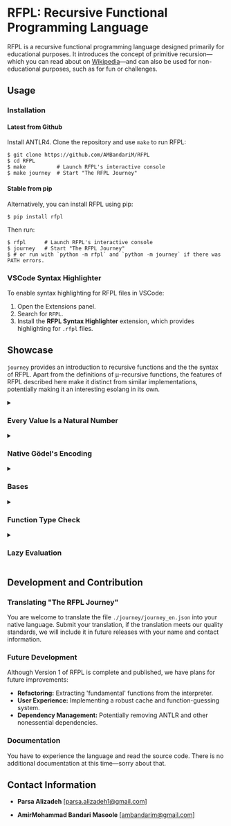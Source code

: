 # RFPL: Recursive Functional Programming Language

RFPL is a recursive functional programming language designed primarily for
educational purposes. It introduces the concept of primitive recursion—which you
can read about on
[Wikipedia](https://en.wikipedia.org/wiki/Primitive_recursive_function)—and can
also be used for non-educational purposes, such as for fun or challenges.

## Usage

### Installation

#### Latest from Github

Install ANTLR4. Clone the repository and use `make` to run RFPL:

```console
$ git clone https://github.com/AMBandariM/RFPL
$ cd RFPL
$ make          # Launch RFPL's interactive console
$ make journey  # Start "The RFPL Journey"
```

#### Stable from pip

Alternatively, you can install RFPL using pip:

```console
$ pip install rfpl
```

Then run:

```console
$ rfpl      # Launch RFPL's interactive console
$ journey   # Start "The RFPL Journey"
$ # or run with `python -m rfpl` and `python -m journey` if there was PATH errors.
```

### VSCode Syntax Highlighter
To enable syntax highlighting for RFPL files in VSCode:

1. Open the Extensions panel.
2. Search for `RFPL`.
3. Install the **RFPL Syntax Highlighter** extension, which provides
   highlighting for `.rfpl` files.

## Showcase

`journey` provides an introduction to recursive functions and the the syntax of
RFPL. Apart from the definitions of μ-recursive functions, the features of RFPL
described here make it distinct from similar implementations, potentially making
it an interesting esolang in its own.

<details>
<summary><h3>Every Value Is a Natural Number</h3></summary>

Assuming $0\in\mathbb{N}$, every value is of type $\mathbb{N}$.

``` clojure
>> 3
 = 3
>> _  ; undefined number representing a never-halting computation.
 = Undefined
```
</details>
<details>
<summary><h3>Native Gödel's Encoding</h3></summary>

Positive numbers can be represented as list of numbers based on their
prime factorization. RFPL supports lists as another representation for values.

``` clojure
>> <3, 1, 2>  ; equivalent to 2^3 * 3^1 * 5^2.
 = <3, 1, 2>
>> load basics
>> Int(<3, 1, 2>)  ; identity function. only changes the representation.
 = 600
```

Some of the basic operations are defined directly using the list encoding (like `Get` and
`Set` from basics library, or `Mul` and `Pow` for vector operations over lists).

This representation is very flexible, as numbers in a list can also be lists.
Thus, lists can be used similar to LISP (and the fact that 0 has no
factorization makes it a good candidate for `nil`). Many data structures can be
constructed and processed in this way (see [stack.rfpl](rfpl/lib/stack.rfpl)).

``` clojure
>> ;    3
   ;   / \
   ;  2   4
   ;     / \
   ;    5   7
>> <3, <2>, <4, <5>, <7>>>  ; one way to represent a tree
```
</details>
<details>
<summary><h3>Bases</h3></summary>

Second-order functions can be defined using a feature we call "base"; they take functions
as input and result in a function as an output.

``` clojure
>> map[Cn[S, S]](<3, 1, 2, 3>)  ; map a function over elements of a stack
 = <3, 3, 4, 5>
```

The syntax of the base allows to mimic the basic operators of RFPL (`Cn`, `Pr`,
and `Mn`).
</details>
<details>
<summary><h3>Function Type Check</h3></summary>

With the introduction of bases, RFPL implements a basic type check to avoid
errors before the evaluation.

``` clojure
>> foo = Cn[@0, #0]
>> bar = foo[!2]
 ! ERROR: Base @0 of function foo needs 3 arguments, but is limited to at most 1 argument by function foo
       bar = foo[!2]
             ^~~~~~~
```
</details>
<details>
<summary><h3>Lazy Evaluation</h3></summary>

RFPL is strict, although it allows some expressions to be evaluated lazily;
perhaps to improve performance or avoid unnecessary computation.

``` clojure
>> add = Pr[!0, Cn[S, !0]]
>> mul = Pr[#0, Cn[add, !2, !0]]
>> mul(0, mul(1000, 1000))  ; takes ~2 seconds
 = 0
>> mul(0, ~mul(1000, 1000))  ; instant
 = 0
```
</details>

## Development and Contribution
### Translating "The RFPL Journey"

You are welcome to translate the file `./journey/journey_en.json` into your native language. Submit your translation, if the translation meets our quality standards, we will include it in future releases with your name and contact information.

### Future Development

Although Version 1 of RFPL is complete and published, we have plans for future improvements:
- **Refactoring:** Extracting 'fundamental' functions from the interpreter.
- **User Experience:** Implementing a robust cache and function-guessing system.
- **Dependency Management:** Potentially removing ANTLR and other nonessential dependencies.

### Documentation
You have to experience the language and read the source code. There is no additional documentation at this time—sorry about that.

## Contact Information
- **Parsa Alizadeh** \[[parsa.alizadeh1@gmail.com](mailto:parsa.alizadeh1@gmail.com)\]

- **AmirMohammad Bandari Masoole** \[[ambandarim@gmail.com](mailto:ambandarim@gmail.com)\]

